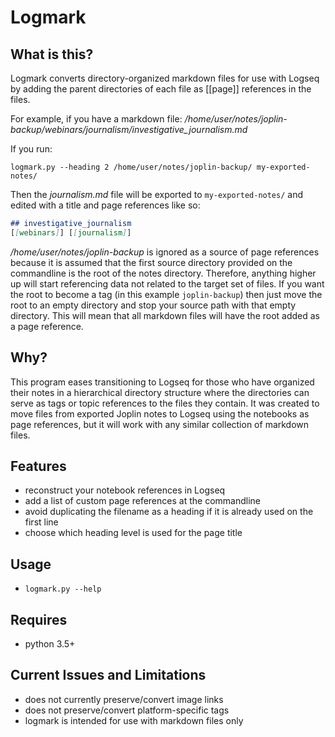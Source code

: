 # Logmark

## What is this?

Logmark converts directory-organized markdown files for use with Logseq by adding the parent directories of each file as [[page]] references in the files.

For example, if you have a markdown file:
_/home/user/notes/joplin-backup/webinars/journalism/investigative_journalism.md_

If you run:

`logmark.py --heading 2 /home/user/notes/joplin-backup/ my-exported-notes/`

Then the _journalism.md_ file will be exported to `my-exported-notes/` and edited with a title and page references like so:

```markdown
## investigative_journalism
[[webinars]] [[journalism]]
```

_/home/user/notes/joplin-backup_ is ignored as a source of page references because it is assumed that the first source directory provided on the commandline is the root of the notes directory. Therefore, anything higher up will start referencing data not related to the target set of files. If you want the root to become a tag (in this example `joplin-backup`) then just move the root to an empty directory and stop your source path with that empty directory. This will mean that all markdown files will have the root added as a page reference.

## Why?

This program eases transitioning to Logseq for those who have organized their notes in a hierarchical directory structure where the directories can serve as tags or topic references to the files they contain. It was created to move files from exported Joplin notes to Logseq using the notebooks as page references, but it will work with any similar collection of markdown files.

## Features

- reconstruct your notebook references in Logseq
- add a list of custom page references at the commandline
- avoid duplicating the filename as a heading if it is already used on the first line
- choose which heading level is used for the page title

## Usage

- `logmark.py --help`

## Requires

- python 3.5+

## Current Issues and Limitations

- does not currently preserve/convert image links
- does not preserve/convert platform-specific tags
- logmark is intended for use with markdown files only
